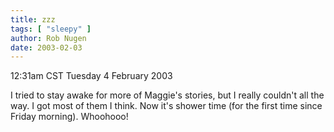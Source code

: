 ```yaml
---
title: zzz
tags: [ "sleepy" ]
author: Rob Nugen
date: 2003-02-03
---
```


<p class=date>12:31am CST Tuesday 4 February 2003</p>

<p>I tried to stay awake for more of Maggie's stories, but I really
couldn't all the way.  I got most of them I think.  Now it's shower
time (for the first time since Friday morning).  Whoohooo!</p>
